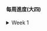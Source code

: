 
#### **每周進度(大四)**
<details>
  <summary> Week 1 </summary>
  日期: 2022.08.19 - 2022.09.02
 
  進度:  
  研究心電圖 & 專案管理(old)  
</details>
